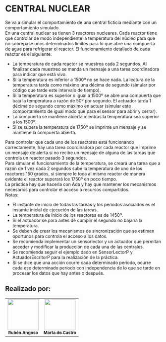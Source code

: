 # CENTRAL NUCLEAR
Se va a simular el comportamiento de una central ficticia mediante con un comportamiento simulado.<br>
En una central nuclear se tienen 3 reactores nucleares. Cada reactor tiene que controlar de modo independiente la temperatura del núcleo para que no sobrepase unos determinados límites para lo que abre una compuerta de agua para refrigerar el reactor. El funcionamiento detallado de cada reactor es el siguiente:<br>
- La temperatura de cada reactor se muestrea cada 2 segundos. Al finalizar cada muestreo se manda un mensaje a una tarea coordinadora para indicar que está vivo.
- Si la temperatura es inferior a 1500º no se hace nada. La lectura de la temperatura tarda como máximo una décima de segundo (simular por código que tarde este intervalo de tiempo).
- Si la temperatura es superior o igual a 1500º se abre una compuerta que baja la temperatura a razón de 50º por segundo. El actuador tarda 1 décima de segundo como máximo en actuar (simular este comportamiento de igual modo que para el sensor para abrir y cerrar).
- La compuerta se mantiene abierta mientras la temperatura sea superior a los 1500º.
- Si se supera la temperatura de 1750º se imprime un mensaje y se mantiene la compuerta abierta.

Para controlar que cada uno de los reactores está funcionando correctamente, hay una tarea coordinadora por cada reactor que imprime un mensaje de alerta si no recibe un mensaje de alguna de las tareas que controla un reactor pasado 3 segundos.<br>
Para simular el funcionamiento de la temperatura, se creará una tarea que a razón de 1 vez cada 2 segundos sube la temperatura de uno de los reactores 150 grados, si siempre le toca al mismo reactor de manera evidente el reactor superará los 1750º en poco tiempo.<br>
La práctica hay que hacerla con Ada y hay que mantener los mecanismos necesarios para controlar el acceso a recursos compartidos.<br>
Notas:
- El instante de inicio de todas las tareas y los períodos asociados es el instante inicial de ejecución de las tareas.
- La temperatura de inicio de los reactores es de 1450º.
- Si el actuador se para antes de cumplir el segundo no bajaría la temperatura.
- Se deben de crear los mecanismos de sincronización que se estimen oportunos para controla el acceso a los datos.
- Se recomienda implementar un sensorlector y un actuador que permitan acceder y modificar la producción de cada una de las centrales.
- Se recomienda seguir el ejemplo dado en SensorLectorP y ActuadorEscritorP para la realización de la práctica.
- Si se dice que una acción ocurre cada determinado período, ocurre cada ese determinado período con independencia de lo que se tarde en procesar los datos que hay antes o después.

## Realizado por:
<table>
   <td align="center"><a href="https://github.com/rubenangber"><img src="https://avatars.githubusercontent.com/u/70805470?v=4" width="100px;" alt=""/><br /><sub><b>Rubén Angoso</b></sub></a><br /> 
   <td align="center"><a href="https://www.instagram.com/martaadcl_/"><img src="https://avatars.githubusercontent.com/u/71805470?v=3" width="100px;" alt=""/><br /><sub><b>Marta de Castro</b></sub></a><br /> 
</table>